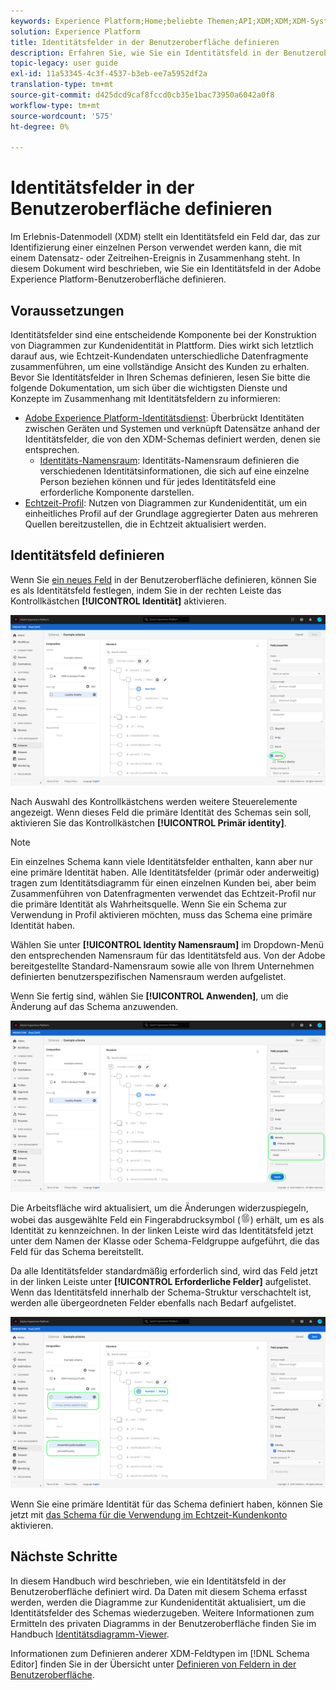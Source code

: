 ```yaml
---
keywords: Experience Platform;Home;beliebte Themen;API;XDM;XDM;XDM-System;Erlebnisdatenmodell;Datenmodell;ui;Arbeitsbereich;Identitätsfeld;
solution: Experience Platform
title: Identitätsfelder in der Benutzeroberfläche definieren
description: Erfahren Sie, wie Sie ein Identitätsfeld in der Benutzeroberfläche "Experience Platform"definieren.
topic-legacy: user guide
exl-id: 11a53345-4c3f-4537-b3eb-ee7a5952df2a
translation-type: tm+mt
source-git-commit: d425dcd9caf8fccd0cb35e1bac73950a6042a0f8
workflow-type: tm+mt
source-wordcount: '575'
ht-degree: 0%

---
```


# Identitätsfelder in der Benutzeroberfläche definieren

Im Erlebnis-Datenmodell (XDM) stellt ein Identitätsfeld ein Feld dar, das zur Identifizierung einer einzelnen Person verwendet werden kann, die mit einem Datensatz- oder Zeitreihen-Ereignis in Zusammenhang steht. In diesem Dokument wird beschrieben, wie Sie ein Identitätsfeld in der Adobe Experience Platform-Benutzeroberfläche definieren.

## Voraussetzungen 

Identitätsfelder sind eine entscheidende Komponente bei der Konstruktion von Diagrammen zur Kundenidentität in Plattform. Dies wirkt sich letztlich darauf aus, wie Echtzeit-Kundendaten unterschiedliche Datenfragmente zusammenführen, um eine vollständige Ansicht des Kunden zu erhalten. Bevor Sie Identitätsfelder in Ihren Schemas definieren, lesen Sie bitte die folgende Dokumentation, um sich über die wichtigsten Dienste und Konzepte im Zusammenhang mit Identitätsfeldern zu informieren:

* [Adobe Experience Platform-Identitätsdienst](../../../identity-service/home.md): Überbrückt Identitäten zwischen Geräten und Systemen und verknüpft Datensätze anhand der Identitätsfelder, die von den XDM-Schemas definiert werden, denen sie entsprechen.
   * [Identitäts-Namensraum](../../../identity-service/namespaces.md): Identitäts-Namensraum definieren die verschiedenen Identitätsinformationen, die sich auf eine einzelne Person beziehen können und für jedes Identitätsfeld eine erforderliche Komponente darstellen.
* [Echtzeit-Profil](../../../profile/home.md): Nutzen von Diagrammen zur Kundenidentität, um ein einheitliches Profil auf der Grundlage aggregierter Daten aus mehreren Quellen bereitzustellen, die in Echtzeit aktualisiert werden.

## Identitätsfeld definieren

Wenn Sie [ein neues Feld](./overview.md#define) in der Benutzeroberfläche definieren, können Sie es als Identitätsfeld festlegen, indem Sie in der rechten Leiste das Kontrollkästchen **[!UICONTROL Identität]** aktivieren.

![](../../images/ui/fields/special/identity.png)

Nach Auswahl des Kontrollkästchens werden weitere Steuerelemente angezeigt. Wenn dieses Feld die primäre Identität des Schemas sein soll, aktivieren Sie das Kontrollkästchen **[!UICONTROL Primär identity]**.

>[!NOTE]
>
>Ein einzelnes Schema kann viele Identitätsfelder enthalten, kann aber nur eine primäre Identität haben. Alle Identitätsfelder (primär oder anderweitig) tragen zum Identitätsdiagramm für einen einzelnen Kunden bei, aber beim Zusammenführen von Datenfragmenten verwendet das Echtzeit-Profil nur die primäre Identität als Wahrheitsquelle. Wenn Sie ein Schema zur Verwendung in Profil aktivieren möchten, muss das Schema eine primäre Identität haben.

Wählen Sie unter **[!UICONTROL Identity Namensraum]** im Dropdown-Menü den entsprechenden Namensraum für das Identitätsfeld aus. Von der Adobe bereitgestellte Standard-Namensraum sowie alle von Ihrem Unternehmen definierten benutzerspezifischen Namensraum werden aufgelistet.

Wenn Sie fertig sind, wählen Sie **[!UICONTROL Anwenden]**, um die Änderung auf das Schema anzuwenden.

![](../../images/ui/fields/special/identity-config.png)

Die Arbeitsfläche wird aktualisiert, um die Änderungen widerzuspiegeln, wobei das ausgewählte Feld ein Fingerabdrucksymbol (![](../../images/ui/fields/special/identity-symbol.png)) erhält, um es als Identität zu kennzeichnen. In der linken Leiste wird das Identitätsfeld jetzt unter dem Namen der Klasse oder Schema-Feldgruppe aufgeführt, die das Feld für das Schema bereitstellt.

Da alle Identitätsfelder standardmäßig erforderlich sind, wird das Feld jetzt in der linken Leiste unter **[!UICONTROL Erforderliche Felder]** aufgelistet. Wenn das Identitätsfeld innerhalb der Schema-Struktur verschachtelt ist, werden alle übergeordneten Felder ebenfalls nach Bedarf aufgelistet.

![](../../images/ui/fields/special/identity-applied.png)

Wenn Sie eine primäre Identität für das Schema definiert haben, können Sie jetzt mit [das Schema für die Verwendung im Echtzeit-Kundenkonto ](../resources/schemas.md#profile) aktivieren.

## Nächste Schritte

In diesem Handbuch wird beschrieben, wie ein Identitätsfeld in der Benutzeroberfläche definiert wird. Da Daten mit diesem Schema erfasst werden, werden die Diagramme zur Kundenidentität aktualisiert, um die Identitätsfelder des Schemas wiederzugeben. Weitere Informationen zum Ermitteln des privaten Diagramms in der Benutzeroberfläche finden Sie im Handbuch [Identitätsdiagramm-Viewer](../../../identity-service/ui/identity-graph-viewer.md).

Informationen zum Definieren anderer XDM-Feldtypen im [!DNL Schema Editor] finden Sie in der Übersicht unter [Definieren von Feldern in der Benutzeroberfläche](./overview.md#special).
